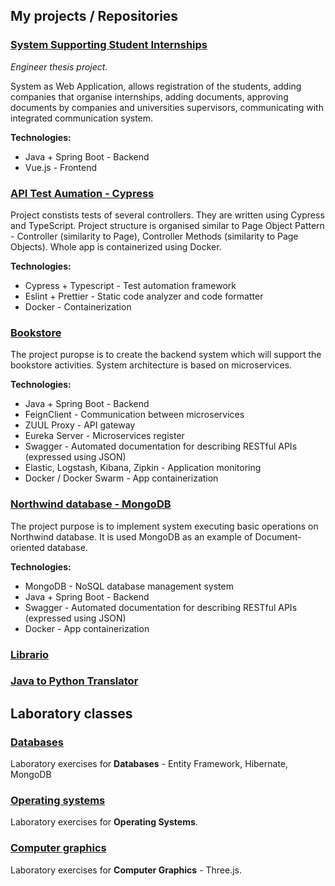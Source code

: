 ## My projects / Repositories
### [System Supporting Student Internships](https://github.com/igordzie97/student-interhsips-system)
*Engineer thesis project.* 

System as Web Application, allows registration of the students, adding companies that organise internships, adding documents, approving documents by companies and universities supervisors, communicating with integrated communication system.

**Technologies:** 
- Java + Spring Boot - Backend
- Vue.js - Frontend

### [API Test Aumation - Cypress](https://github.com/igordzie97/cypress-api-automation)
Project constists tests of several controllers. They are written using Cypress and TypeScript. Project structure is organised similar to Page Object Pattern - Controller (similarity to Page), Controller Methods (similarity to Page Objects). Whole app is containerized using Docker.

**Technologies:**
- Cypress + Typescript - Test automation framework 
- Eslint + Prettier -  Static code analyzer and code formatter
- Docker - Containerization

### [Bookstore](https://github.com/igordzie97/bookstore-microservices)
The project puropse is to create the backend system which will support the bookstore activities. System architecture is based on microservices.

**Technologies:**
- Java + Spring Boot - Backend
- FeignClient - Communication between microservices
- ZUUL Proxy - API gateway
- Eureka Server - Microservices register
- Swagger - Automated documentation for describing RESTful APIs (expressed using JSON)
- Elastic, Logstash, Kibana, Zipkin - Application monitoring
- Docker / Docker Swarm - App containerization

### [Northwind database - MongoDB](https://github.com/igordzie97/mongodb-databases-project)
The project purpose is to implement system executing basic operations on Northwind database. It is used MongoDB as an example of Document-oriented database.

**Technologies:** 
- MongoDB - NoSQL database management system
- Java + Spring Boot - Backend
- Swagger - Automated documentation for describing RESTful APIs (expressed using JSON)
- Docker - App containerization

### [Librario](https://github.com/igordzie97/librario-project)

### [Java to Python Translator](https://github.com/igordzie97/java-to-python-translator)

## Laboratory classes
### [Databases](https://github.com/igordzie97/databases-frameworks)
Laboratory exercises for **Databases** - Entity Framework, Hibernate, MongoDB

### [Operating systems](https://github.com/igordzie97/operating-systems)
Laboratory exercises for **Operating Systems**.

### [Computer graphics](https://github.com/igordzie97/computer-graphics)
Laboratory exercises for **Computer Graphics** - Three.js.
